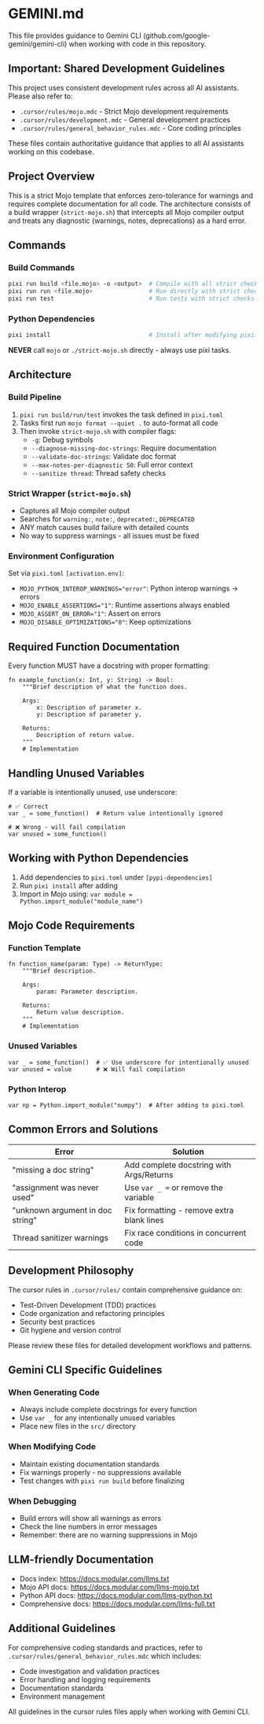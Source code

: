 # GEMINI.md

This file provides guidance to Gemini CLI (github.com/google-gemini/gemini-cli) when working with code in this repository.

## Important: Shared Development Guidelines

This project uses consistent development rules across all AI assistants. Please also refer to:

- `.cursor/rules/mojo.mdc` - Strict Mojo development requirements
- `.cursor/rules/development.mdc` - General development practices  
- `.cursor/rules/general_behavior_rules.mdc` - Core coding principles

These files contain authoritative guidance that applies to all AI assistants working on this codebase.

## Project Overview

This is a strict Mojo template that enforces zero-tolerance for warnings and requires complete documentation for all code. The architecture consists of a build wrapper (`strict-mojo.sh`) that intercepts all Mojo compiler output and treats any diagnostic (warnings, notes, deprecations) as a hard error.

## Commands

### Build Commands

```bash
pixi run build <file.mojo> -o <output>  # Compile with all strict checks
pixi run run <file.mojo>                # Run directly with strict checks
pixi run test                           # Run tests with strict checks
```

### Python Dependencies

```bash
pixi install                            # Install after modifying pixi.toml
```

**NEVER** call `mojo` or `./strict-mojo.sh` directly - always use pixi tasks.

## Architecture

### Build Pipeline

1. `pixi run build/run/test` invokes the task defined in `pixi.toml`
2. Tasks first run `mojo format --quiet .` to auto-format all code
3. Then invoke `strict-mojo.sh` with compiler flags:
   - `-g`: Debug symbols
   - `--diagnose-missing-doc-strings`: Require documentation
   - `--validate-doc-strings`: Validate doc format
   - `--max-notes-per-diagnostic 50`: Full error context
   - `--sanitize thread`: Thread safety checks

### Strict Wrapper (`strict-mojo.sh`)

- Captures all Mojo compiler output
- Searches for `warning:`, `note:`, `deprecated:`, `DEPRECATED`
- ANY match causes build failure with detailed counts
- No way to suppress warnings - all issues must be fixed

### Environment Configuration

Set via `pixi.toml` `[activation.env]`:

- `MOJO_PYTHON_INTEROP_WARNINGS="error"`: Python interop warnings → errors
- `MOJO_ENABLE_ASSERTIONS="1"`: Runtime assertions always enabled
- `MOJO_ASSERT_ON_ERROR="1"`: Assert on errors
- `MOJO_DISABLE_OPTIMIZATIONS="0"`: Keep optimizations

## Required Function Documentation

Every function MUST have a docstring with proper formatting:

```mojo
fn example_function(x: Int, y: String) -> Bool:
    """Brief description of what the function does.
    
    Args:
        x: Description of parameter x.
        y: Description of parameter y.
        
    Returns:
        Description of return value.
    """
    # Implementation
```

## Handling Unused Variables

If a variable is intentionally unused, use underscore:

```mojo
# ✅ Correct
var _ = some_function()  # Return value intentionally ignored

# ❌ Wrong - will fail compilation
var unused = some_function()
```

## Working with Python Dependencies

1. Add dependencies to `pixi.toml` under `[pypi-dependencies]`
2. Run `pixi install` after adding
3. Import in Mojo using: `var module = Python.import_module("module_name")`

## Mojo Code Requirements

### Function Template

```mojo
fn function_name(param: Type) -> ReturnType:
    """Brief description.
    
    Args:
        param: Parameter description.
        
    Returns:
        Return value description.
    """
    # Implementation
```

### Unused Variables

```mojo
var _ = some_function()  # ✅ Use underscore for intentionally unused
var unused = value       # ❌ Will fail compilation
```

### Python Interop

```mojo
var np = Python.import_module("numpy")  # After adding to pixi.toml
```

## Common Errors and Solutions

| Error | Solution |
|-------|----------|
| "missing a doc string" | Add complete docstring with Args/Returns |
| "assignment was never used" | Use `var _ =` or remove the variable |
| "unknown argument in doc string" | Fix formatting - remove extra blank lines |
| Thread sanitizer warnings | Fix race conditions in concurrent code |

## Development Philosophy

The cursor rules in `.cursor/rules/` contain comprehensive guidance on:

- Test-Driven Development (TDD) practices
- Code organization and refactoring principles
- Security best practices
- Git hygiene and version control

Please review these files for detailed development workflows and patterns.

## Gemini CLI Specific Guidelines

### When Generating Code

- Always include complete docstrings for every function
- Use `var _` for any intentionally unused variables
- Place new files in the `src/` directory

### When Modifying Code

- Maintain existing documentation standards
- Fix warnings properly - no suppressions available
- Test changes with `pixi run build` before finalizing

### When Debugging

- Build errors will show all warnings as errors
- Check the line numbers in error messages
- Remember: there are no warning suppressions in Mojo

## LLM-friendly Documentation

- Docs index: <https://docs.modular.com/llms.txt>
- Mojo API docs: <https://docs.modular.com/llms-mojo.txt>
- Python API docs: <https://docs.modular.com/llms-python.txt>
- Comprehensive docs: <https://docs.modular.com/llms-full.txt>

## Additional Guidelines

For comprehensive coding standards and practices, refer to `.cursor/rules/general_behavior_rules.mdc` which includes:

- Code investigation and validation practices
- Error handling and logging requirements
- Documentation standards
- Environment management

All guidelines in the cursor rules files apply when working with Gemini CLI.

